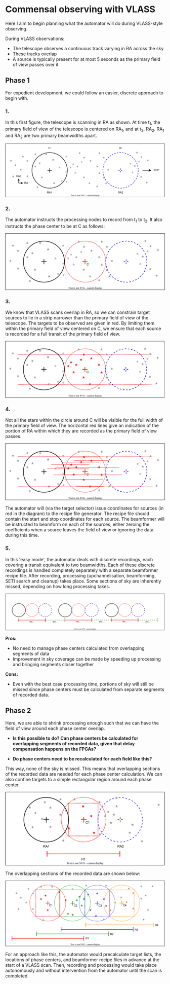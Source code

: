 # Commensal observing with VLASS

Here I aim to begin planning what the automator will do during VLASS-style 
observing.

During VLASS observations:
- The telescope observes a continuous track varying in RA across the sky 
- These tracks overlap
- A source is typically present for at most 5 seconds as the primary field of 
view passes over it

## Phase 1

For expedient development, we could follow an easier, discrete 
approach to begin with.  

### 1.

In this first figure, the telescope is scanning in RA as shown. At time 
t<sub>1</sub>, the primary field of view of the telescope is centered on 
RA<sub>1</sub>, and at t<sub>2</sub>, RA<sub>2</sub>. RA<sub>1</sub> and 
RA<sub>2</sub> are two primary beamwidths apart. 

![Fig. 1](diagrams/vlass_1b.svg)

### 2.

The automator instructs the processing nodes to record from t<sub>1</sub> to 
t<sub>2</sub>. It also instructs the phase center to be at C as
follows:

![Fig. 2](diagrams/vlass_2b.svg)

### 3. 

We know that VLASS scans overlap in RA, so we can constrain target sources to 
lie in a strip narrower than the primary field of view of the telescope. The 
targets to be observed are given in red. By limiting them within the 
primary field of view centered on C, we ensure that each source is 
recorded for a full transit of the primary field of view. 

![Fig. 3](diagrams/vlass_3b.svg)

### 4. 

Not all the stars within the circle around C will be visible for 
the full width of the primary field of view. The horizontal red lines give an 
indication of the portion of RA within which they are recorded as the primary 
field of view passes.

![Fig. 4](diagrams/vlass_4b.svg)

The automator will (via the target selector) issue coordinates for sources (in 
red in the diagram) to the recipe file generator. The recipe file should 
contain the start and stop coordinates for each source. The beamformer will be 
instructed to beamform on each of the sources, either zeroing the coefficients 
when a source leaves the field of view or ignoring the data during this time. 

### 5.

In this 'easy mode', the automator deals with discrete recordings, each covering a 
transit equivalent to two beamwidths. Each of these discrete recordings is 
handled completely separately with a separate beamformer recipe file. After 
recording, processing (upchannelisation, beamforming, SETI search and cleanup)
takes place. Some sections of sky are inherently missed, depending on how long 
processing takes. 

![Fig. 4](diagrams/vlass_5b.svg)

**Pros:**

- No need to manage phase centers calculated from overlapping segments of data
- Improvement in sky coverage can be made by speeding up processing and 
bringing segments closer together

**Cons:**

- Even with the best case processing time, portions of sky will still be missed
since phase centers must be calculated from separate segments of recorded data. 

## Phase 2

Here, we are able to shrink processing enough such that we can have the field
of view around each phase center overlap. 

- **Is this possible to do? Can phase centers be calculated for overlapping
segments of recorded data, given that delay compensation happens on the FPGAs?**

- **Do phase centers need to be recalculated for each field like this?**

This way, none of the sky is missed. 
This means that overlapping sections of the recorded data are needed for each 
phase center calculation. We can also confine targets to a simple rectangular 
region around each phase center.

![Fig. 4](diagrams/vlass_6b.svg)

The overlapping sections of the recorded data are shown below:

![Fig. 4](diagrams/vlass_7b.svg)

For an approach like this, the automator would precalculate target lists, the 
locations of phase centers, and beamformer recipe files in advance at the start 
of a VLASS scan. Then, recording and processing would take place autonomously 
and without intervention from the automator until the scan is completed. 

